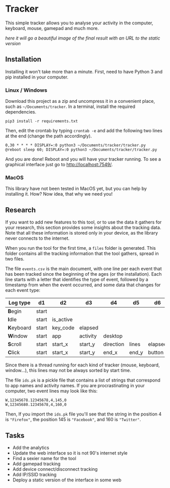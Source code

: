 # Tracker

This simple tracker allows you to analyse your activity in the computer, keyboard, mouse, gamepad and much more.

*here it will go a beautiful image of the final result with an URL to the static version*

## Installation

Installing it won't take more than a minute. First, need to have Python 3 and pip installed in your computer.

### Linux / Windows

Download this project as a zip and uncompress it in a convenient place, such as `~/Documents/tracker`. In a terminal, install the required dependencies.

```
pip3 install -r requirements.txt
```

Then, edit the crontab by typing `crontab -e` and add the following two lines at the end (change the path accordingly).

```
0,30 * * * * DISPLAY=:0 python3 ~/Documents/tracker/tracker.py
@reboot sleep 60; DISPLAY=:0 python3 ~/Documents/tracker/tracker.py
```

And you are done! Reboot and you will have your tracker running. To see a graphical interface just go to [http://localhost:7549/](http://localhost:7549/).

### MacOS

This library have not been tested in MacOS yet, but you can help by installing it. How? Now idea, that why we need you!

## Research

If you want to add new features to this tool, or to use the data it gathers for your research, this section provides some insights about the tracking data. Note that all these information is stored only in your device, as the library never connects to the internet.

When you run the tool for the first time, a `files` folder is generated. This folder contains all the tracking information that the tool gathers, spread in two files.

The file `events.csv` is the main document, with one line per each event that has been tracked since the beginning of the ages (or the installation). Each line starts with a letter that identifies the type of event, followed by a timestamp from when the event occurred, and some data that changes for each event type:

| Log type     | d1    | d2        | d3       | d4        | d5    | d6      | d7      |
| ------------ | ----- | --------- | -------- | --------- | ----- | ------- | ------- |
| **B**egin    | start |           |          |           |       |         |         |
| **I**dle     | start | is_active |          |           |       |         |         |
| **K**eyboard | start | key_code  | elapsed  |           |       |         |         |
| **W**indow   | start | app       | activity | desktop   |       |         |         |
| **S**croll   | start | start_x   | start_y  | direction | lines | elapsed |         |
| **C**lick    | start | start_x   | start_y  | end_x     | end_y | button  | elapsed |

Since there is a thread running for each kind of tracker (mouse, keyboard, window...), this lines may not be always sorted by start time.

The file `ids.pk` is a pickle file that contains a list of strings that correspond to app names and activity names. If you are procrastinating in your computer, two event lines may look like this:

```
W,12345678.12345678,4,145,0
W,12345680.12345678,4,160,0
```

Then, If you import the `ids.pk` file you'll see that the string in the position 4 is `"Firefox"`, the position 145 is `"Facebook"`, and 160 is `"Twitter"`.

## Tasks

* Add the analytics
* Update the web interface so it is not 90's internet style
* Find a sexier name for the tool
* Add gamepad tracking
* Add device connect/disconnect tracking
* Add IP/SSID tracking
* Deploy a static version of the interface in some web

